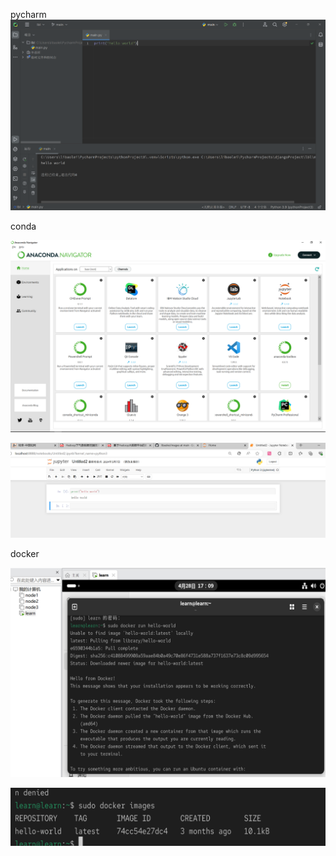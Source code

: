 pycharm
![](https://github.com/Giggle5/libaolei/blob/main/images/pycharmtest.png)


conda

![](https://github.com/Giggle5/libaolei/blob/main/images/Anaconda.png)

![](https://github.com/Giggle5/libaolei/blob/main/images/Acanda%20jupternotebook.png)


docker

![](https://github.com/Giggle5/libaolei/blob/main/images/docker.png)

![](https://github.com/Giggle5/libaolei/blob/main/images/docker2.png)
